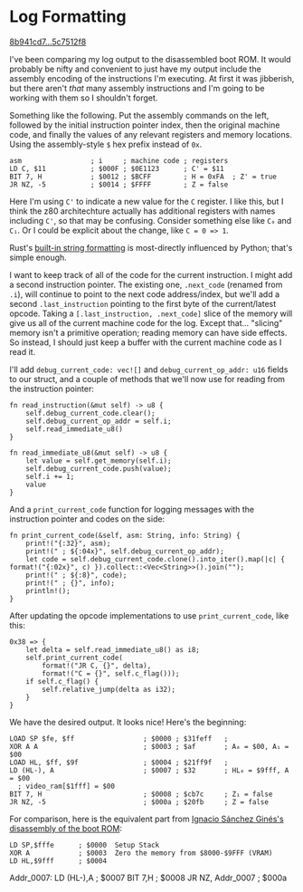 # Log Formatting

[8b941cd7...5c7512f8](https://github.com/jeremyBanks/0dmg/compare/8b941cd777dbd9f32d1a3af8da4cfdf7dcb14376...5c7512f87690812bd3cdfe22b4a5aa337577aef5)


I've been comparing my log output to the disassembled boot ROM. It would probably be nifty and convenient to just have my output include the assembly encoding of the instructions I'm executing. At first it was jibberish, but there aren't *that* many assembly instructions and I'm going to be working with them so I shouldn't forget.

Something like the following. Put the assembly commands on the left, followed by the initial instruction pointer index, then the original machine code, and finally the values of any relevant registers and memory locations. Using the assembly-style `$` hex prefix instead of `0x`.

    asm                 ; i     ; machine code ; registers
    LD C, $11           ; $000F ; $0E1123      ; C' = $11
    BIT 7, H            ; $0012 ; $BCFF        ; H = 0xFA  ; Z' = true
    JR NZ, -5           ; $0014 ; $FFFF        ; Z = false

Here I'm using `C'` to indicate a new value for the `C` register. I like this, but I think the z80 architechture actually has additional registers with names including `C'`, so that may be confusing. Consider something else like `C₀` and `C₁`. Or I could be explicit about the change, like `C = 0 => 1`.

Rust's [built-in string formatting](https://doc.rust-lang.org/std/fmt/) is most-directly influenced by Python; that's simple enough.

I want to keep track of all of the code for the current instruction. I might add a second instruction pointer. The existing one, `.next_code` (renamed from `.i`), will continue to point to the next code address/index, but we'll add a second `.last_instruction` pointing to the first byte of the current/latest opcode. Taking a `[.last_instruction, .next_code]` slice of the memory will give us all of the current machine code for the log. Except that... "slicing" memory isn't a primitive operation; reading memory can have side effects. So instead, I should just keep a buffer with the current machine code as I read it.

I'll add `debug_current_code: vec![]` and `debug_current_op_addr: u16` fields to our struct, and a couple of methods that we'll now use for reading from the instruction pointer:

    fn read_instruction(&mut self) -> u8 {
        self.debug_current_code.clear();
        self.debug_current_op_addr = self.i;
        self.read_immediate_u8()
    }

    fn read_immediate_u8(&mut self) -> u8 {
        let value = self.get_memory(self.i);
        self.debug_current_code.push(value);
        self.i += 1;
        value
    }

And a `print_current_code` function for logging messages with the instruction pointer and codes on the side:

    fn print_current_code(&self, asm: String, info: String) {
        print!("{:32}", asm);
        print!(" ; ${:04x}", self.debug_current_op_addr);
        let code = self.debug_current_code.clone().into_iter().map(|c| { format!("{:02x}", c) }).collect::<Vec<String>>().join("");
        print!(" ; ${:8}", code);
        print!(" ; {}", info);
        println!();
    }

After updating the opcode implementations to use `print_current_code`, like this:

    0x38 => {
        let delta = self.read_immediate_u8() as i8;
        self.print_current_code(
            format!("JR C, {}", delta),
            format!("C = {}", self.c_flag()));
        if self.c_flag() {
            self.relative_jump(delta as i32);
        }
    }

We have the desired output. It looks nice! Here's the beginning:

    LOAD SP $fe, $ff                 ; $0000 ; $31feff   ;
    XOR A A                          ; $0003 ; $af       ; A₀ = $00, A₁ = $00
    LOAD HL, $ff, $9f                ; $0004 ; $21ff9f   ;
    LD (HL-), A                      ; $0007 ; $32       ; HL₀ = $9fff, A = $00
      ; video_ram[$1fff] = $00
    BIT 7, H                         ; $0008 ; $cb7c     ; Z₁ = false
    JR NZ, -5                        ; $000a ; $20fb     ; Z = false

For comparison, here is the equivalent part from [Ignacio Sánchez Ginés's disassembly of the boot ROM](https://gist.github.com/drhelius/6063288):

	LD SP,$fffe	     ; $0000  Setup Stack
	XOR A		     ; $0003  Zero the memory from $8000-$9FFF (VRAM)
	LD HL,$9fff	     ; $0004
Addr_0007:
	LD (HL-),A	     ; $0007
	BIT 7,H	         ; $0008
	JR NZ, Addr_0007 ; $000a
